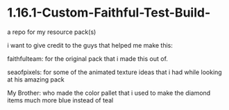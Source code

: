 # 1.16.1-Custom-Faithful-Test-Build-
a repo for my resource pack(s)

i want to give credit to the guys that helped me make this:

faithfulteam: for the original pack that i made this out of.

seaofpixels: for some of the animated texture ideas that i had while looking at his amazing pack

My Brother: who made the color pallet that i used to make the diamond items much more blue instead of teal
